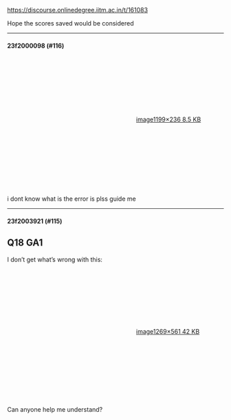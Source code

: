 https://discourse.onlinedegree.iitm.ac.in/t/161083

Hope the scores saved would be considered</p><hr>

<h4>23f2000098 (#116)</h4>
<p><div class="lightbox-wrapper"><a class="lightbox" data-download-href="/uploads/short-url/oYvBwXVvE1UU3W7roht6YqNDiFe.png?dl=1" href="https://europe1.discourse-cdn.com/flex013/uploads/iitm/original/3X/a/f/af0b396ddcc078c59f6929d66745080d531c0adc.png" rel="noopener nofollow ugc" title="image"><div class="meta"><svg aria-hidden="true" class="fa d-icon d-icon-far-image svg-icon"><use href="#far-image"></use></svg><span class="filename">image</span><span class="informations">1199×236 8.5 KB</span><svg aria-hidden="true" class="fa d-icon d-icon-discourse-expand svg-icon"><use href="#discourse-expand"></use></svg></div></a></div><br/>
i dont know what is the error is plss guide me</p><hr>

<h4>23f2003921 (#115)</h4>
<h2><a class="anchor" href="#p-585991-q18-ga1-1" name="p-585991-q18-ga1-1"></a>Q18 GA1</h2>
<p>I don’t get what’s wrong with this:<br/>
<div class="lightbox-wrapper"><a class="lightbox" data-download-href="/uploads/short-url/e3EmF8yyEw2PO92Z0u3HmvrrcHs.png?dl=1" href="https://europe1.discourse-cdn.com/flex013/uploads/iitm/original/3X/6/2/62881746149d177049834111811ad5e0e0c1ffae.png" rel="noopener nofollow ugc" title="image"><div class="meta"><svg aria-hidden="true" class="fa d-icon d-icon-far-image svg-icon"><use href="#far-image"></use></svg><span class="filename">image</span><span class="informations">1269×561 42 KB</span><svg aria-hidden="true" class="fa d-icon d-icon-discourse-expand svg-icon"><use href="#discourse-expand"></use></svg></div></a></div></p>
<p>Can anyone help me understand?